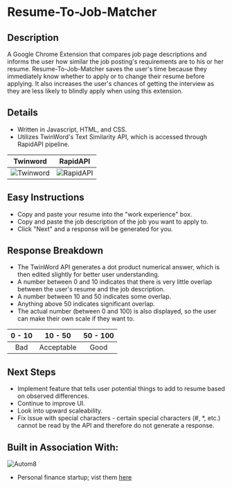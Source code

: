 # Resume-To-Job-Matcher  
## Description  
A Google Chrome Extension that compares job page descriptions and informs the user how similar the job posting's requirements are to his or her resume. Resume-To-Job-Matcher saves the user's time because they immediately know whether to apply or to change their resume before applying. It also increases the user's chances of getting the interview as they are less likely to blindly apply when using this extension.
  
## Details  
* Written in Javascript, HTML, and CSS.
* Utilizes TwinWord's Text Similarity API, which is accessed through RapidAPI pipeline.

Twinword             |  RapidAPI
:-------------------------:|:-------------------------:
![Twinword](https://speechify.com/wp-content/uploads/2022/10/twinword-ideas.png)  |  ![RapidAPI](https://rapidapi.com/static-assets/default/favicon-8e7d522e-653f-4edd-ac27-3f6ed950e45d.png)

## Easy Instructions
* Copy and paste your resume into the "work experience" box.
* Copy and paste the job description of the job you want to apply to.
* Click "Next" and a response will be generated for you.

## Response Breakdown
* The TwinWord API generates a dot product numerical answer, which is then edited slightly for better user understanding.
* A number between 0 and 10 indicates that there is very little overlap between the user's resume and the job description.
* A number between 10 and 50 indicates some overlap.
* Anything above 50 indicates significant overlap.
* The actual number (between 0 and 100) is also displayed, so the user can make their own scale if they want to.  
  
| 0 - 10 | 10 - 50 | 50 - 100 |
| :----------------: | :----------------: | :----------------: |
| Bad   | Acceptable  | Good   |

## Next Steps
* Implement feature that tells user potential things to add to resume based on observed differences.
* Continue to improve UI.
* Look into upward scaleability.
* Fix issue with special characters - certain special characters (#, \*, etc.) cannot be read by the API and therefore do not generate a response.

## Built in Association With:
![Autom8](https://uploads-ssl.webflow.com/63db3ae98545e1bebb971464/63dc86fabd5fd124a5e0c95b_Autom8.svg)
* Personal finance startup; vist them [here](https://www.getautom8.com/)
